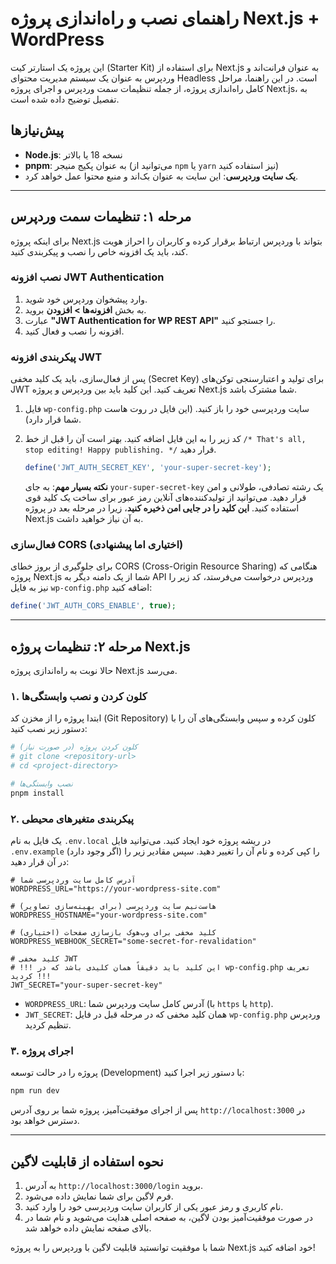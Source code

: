 # راهنمای نصب و راه‌اندازی پروژه Next.js + WordPress

این پروژه یک استارتر کیت (Starter Kit) برای استفاده از Next.js به عنوان فرانت‌اند و وردپرس به عنوان یک سیستم مدیریت محتوای Headless است. در این راهنما، مراحل کامل راه‌اندازی پروژه، از جمله تنظیمات سمت وردپرس و اجرای پروژه Next.js، به تفصیل توضیح داده شده است.

## پیش‌نیازها

- **Node.js**: نسخه 18 یا بالاتر
- **pnpm**: به عنوان پکیج منیجر (می‌توانید از `npm` یا `yarn` نیز استفاده کنید)
- **یک سایت وردپرسی**: این سایت به عنوان بک‌اند و منبع محتوا عمل خواهد کرد.

---

## مرحله ۱: تنظیمات سمت وردپرس

برای اینکه پروژه Next.js بتواند با وردپرس ارتباط برقرار کرده و کاربران را احراز هویت کند، باید یک افزونه خاص را نصب و پیکربندی کنید.

### نصب افزونه JWT Authentication

1.  وارد پیشخوان وردپرس خود شوید.
2.  به بخش **افزونه‌ها > افزودن** بروید.
3.  عبارت **"JWT Authentication for WP REST API"** را جستجو کنید.
4.  افزونه را نصب و فعال کنید.

### پیکربندی افزونه JWT

پس از فعال‌سازی، باید یک کلید مخفی (Secret Key) برای تولید و اعتبارسنجی توکن‌های JWT تعریف کنید. این کلید باید بین وردپرس و پروژه Next.js شما مشترک باشد.

1.  فایل `wp-config.php` سایت وردپرسی خود را باز کنید. (این فایل در روت هاست شما قرار دارد).
2.  کد زیر را به این فایل اضافه کنید. بهتر است آن را قبل از خط `/* That's all, stop editing! Happy publishing. */` قرار دهید.

    ```php
    define('JWT_AUTH_SECRET_KEY', 'your-super-secret-key');
    ```

    **نکته بسیار مهم**: به جای `your-super-secret-key` یک رشته تصادفی، طولانی و امن قرار دهید. می‌توانید از تولیدکننده‌های آنلاین رمز عبور برای ساخت یک کلید قوی استفاده کنید. **این کلید را در جایی امن ذخیره کنید**، زیرا در مرحله بعد در پروژه Next.js به آن نیاز خواهید داشت.

### فعال‌سازی CORS (اختیاری اما پیشنهادی)

برای جلوگیری از بروز خطای CORS (Cross-Origin Resource Sharing) هنگامی که پروژه Next.js شما از یک دامنه دیگر به API وردپرس درخواست می‌فرستد، کد زیر را نیز به فایل `wp-config.php` اضافه کنید:

```php
define('JWT_AUTH_CORS_ENABLE', true);
```

---

## مرحله ۲: تنظیمات پروژه Next.js

حالا نوبت به راه‌اندازی پروژه Next.js می‌رسد.

### ۱. کلون کردن و نصب وابستگی‌ها

ابتدا پروژه را از مخزن کد (Git Repository) کلون کرده و سپس وابستگی‌های آن را با دستور زیر نصب کنید:

```bash
# کلون کردن پروژه (در صورت نیاز)
# git clone <repository-url>
# cd <project-directory>

# نصب وابستگی‌ها
pnpm install
```

### ۲. پیکربندی متغیرهای محیطی

یک فایل به نام `.env.local` در ریشه پروژه خود ایجاد کنید. می‌توانید فایل `.env.example` (اگر وجود دارد) را کپی کرده و نام آن را تغییر دهید. سپس مقادیر زیر را در آن قرار دهید:

```env
# آدرس کامل سایت وردپرسی شما
WORDPRESS_URL="https://your-wordpress-site.com"

# هاست‌نیم سایت وردپرسی (برای بهینه‌سازی تصاویر)
WORDPRESS_HOSTNAME="your-wordpress-site.com"

# کلید مخفی برای وب‌هوک بازسازی صفحات (اختیاری)
WORDPRESS_WEBHOOK_SECRET="some-secret-for-revalidation"

# کلید مخفی JWT
# !!! این کلید باید دقیقاً همان کلیدی باشد که در wp-config.php تعریف کردید !!!
JWT_SECRET="your-super-secret-key"
```

- `WORDPRESS_URL`: آدرس کامل سایت وردپرس شما (با `https` یا `http`).
- `JWT_SECRET`: همان کلید مخفی که در مرحله قبل در فایل `wp-config.php` وردپرس تنظیم کردید.

### ۳. اجرای پروژه

پروژه را در حالت توسعه (Development) با دستور زیر اجرا کنید:

```bash
npm run dev
```

پس از اجرای موفقیت‌آمیز، پروژه شما بر روی آدرس `http://localhost:3000` در دسترس خواهد بود.

---

## نحوه استفاده از قابلیت لاگین

1.  به آدرس `http://localhost:3000/login` بروید.
2.  فرم لاگین برای شما نمایش داده می‌شود.
3.  نام کاربری و رمز عبور یکی از کاربران سایت وردپرسی خود را وارد کنید.
4.  در صورت موفقیت‌آمیز بودن لاگین، به صفحه اصلی هدایت می‌شوید و نام شما در بالای صفحه نمایش داده خواهد شد.

شما با موفقیت توانستید قابلیت لاگین با وردپرس را به پروژه Next.js خود اضافه کنید!

